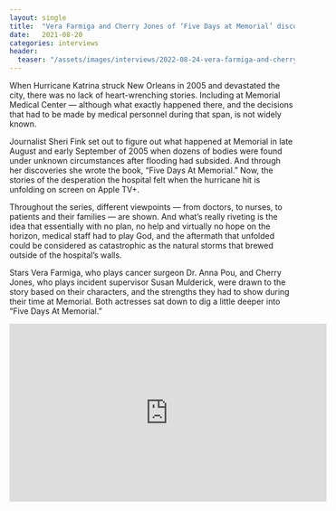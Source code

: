 ```yaml
---
layout: single
title:  "Vera Farmiga and Cherry Jones of ‘Five Days at Memorial’ discuss what really happened"
date:   2021-08-20
categories: interviews
header:
  teaser: "/assets/images/interviews/2022-08-24-vera-farmiga-and-cherry-jones-discuss.md"
---
```


When Hurricane Katrina struck New Orleans in 2005 and devastated the city, there was no lack of heart-wrenching stories. Including at Memorial Medical Center — although what exactly happened there, and the decisions that had to be made by medical personnel during that span, is not widely known.

Journalist Sheri Fink set out to figure out what happened at Memorial in late August and early September of 2005 when dozens of bodies were found under unknown circumstances after flooding had subsided. And through her discoveries she wrote the book, “Five Days At Memorial.” Now, the stories of the desperation the hospital felt when the hurricane hit is unfolding on screen on Apple TV+.

Throughout the series, different viewpoints — from doctors, to nurses, to patients and their families — are shown. And what’s really riveting is the idea that essentially with no plan, no help and virtually no hope on the horizon, medical staff had to play God, and the aftermath that unfolded could be considered as catastrophic as the natural storms that brewed outside of the hospital’s walls.

Stars Vera Farmiga, who plays cancer surgeon Dr. Anna Pou, and Cherry Jones, who plays incident supervisor Susan Mulderick, were drawn to the story based on their characters, and the strengths they had to show during their time at Memorial. Both actresses sat down to dig a little deeper into “Five Days At Memorial.”

<iframe width="560" height="315" src="https://www.youtube.com/watch?v=CbWPvKXDcTw" frameborder="0"> </iframe>

